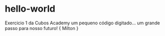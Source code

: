 # hello-world
Exercicio 1 da Cubos Academy
um pequeno código digitado...
um grande passo para nosso futuro!
{ Milton }